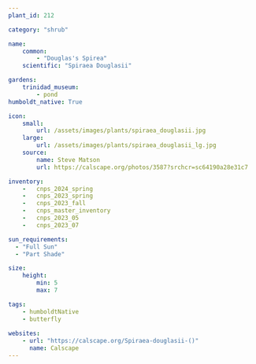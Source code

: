 ```yaml
---
plant_id: 212 

category: "shrub"

name: 
    common: 
        - "Douglas's Spirea"  
    scientific: "Spiraea Douglasii"  

gardens:    
    trinidad_museum:
        - pond
humboldt_native: True

icon: 
    small: 
        url: /assets/images/plants/spiraea_douglasii.jpg
    large: 
        url: /assets/images/plants/spiraea_douglasii_lg.jpg
    source: 
        name: Steve Matson 
        url: https://calscape.org/photos/3587?srchcr=sc64190a28e31c7

inventory: 
    -   cnps_2024_spring
    -   cnps_2023_spring
    -   cnps_2023_fall
    -   cnps_master_inventory
    -   cnps_2023_05
    -   cnps_2023_07 

sun_requirements:
  - "Full Sun"
  - "Part Shade"

size:   
    height: 
        min: 5 
        max: 7

tags:
    - humboldtNative
    - butterfly
 
websites: 
    - url: "https://calscape.org/Spiraea-douglasii-()"
      name: Calscape
---
```

